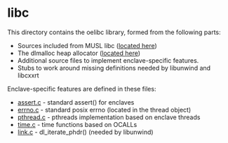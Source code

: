libc
====

This directory contains the oelibc library, formed from the following parts:

- Sources included from MUSL libc ([located here](../3rdparty/musl))
- The dlmalloc heap allocator ([located here](../3rdparty/dlmalloc))
- Additional source files to implement enclave-specific features.
- Stubs to work around missing definitions needed by libunwind and libcxxrt

Enclave-specific features are defined in these files:

- [assert.c](assert.c) - standard assert() for enclaves
- [errno.c](errno.c) - standard posix errno (located in the thread object)
- [pthread.c](pthread.c)  - pthreads implementation based on enclave threads
- [time.c](time.c) - time functions based on OCALLs
- [link.c](link.c)  - dl_iterate_phdr() (needed by libunwind)

